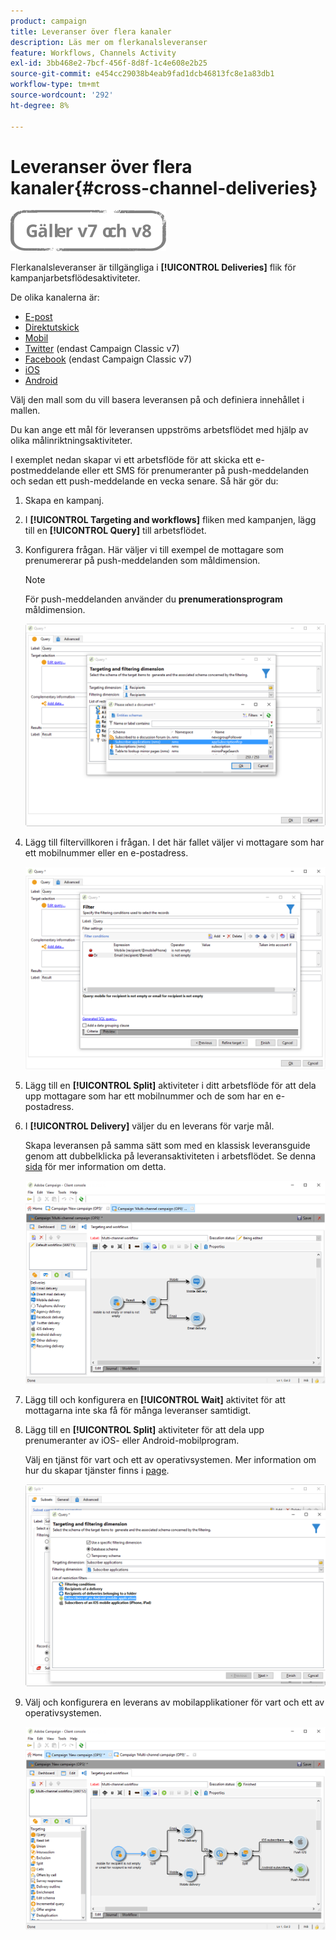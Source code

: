 ```yaml
---
product: campaign
title: Leveranser över flera kanaler
description: Läs mer om flerkanalsleveranser
feature: Workflows, Channels Activity
exl-id: 3bb468e2-7bcf-456f-8d8f-1c4e608e2b25
source-git-commit: e454cc29038b4eab9fad1dcb46813fc8e1a83db1
workflow-type: tm+mt
source-wordcount: '292'
ht-degree: 8%

---
```


# Leveranser över flera kanaler{#cross-channel-deliveries}

![](../../assets/common.svg)

Flerkanalsleveranser är tillgängliga i **[!UICONTROL Deliveries]** flik för kampanjarbetsflödesaktiviteter.

De olika kanalerna är:

* [E-post](../../delivery/using/about-email-channel.md)
* [Direktutskick](../../delivery/using/about-direct-mail-channel.md)
* [Mobil](../../delivery/using/sms-channel.md)
* [Twitter](../../social/using/publishing-on-twitter.md) (endast Campaign Classic v7)
* [Facebook](../../social/using/publishing-on-facebook.md) (endast Campaign Classic v7)
* [iOS](../../delivery/using/create-notifications-ios.md)
* [Android](../../delivery/using/create-notifications-android.md)

Välj den mall som du vill basera leveransen på och definiera innehållet i mallen.

Du kan ange ett mål för leveransen uppströms arbetsflödet med hjälp av olika målinriktningsaktiviteter.

I exemplet nedan skapar vi ett arbetsflöde för att skicka ett e-postmeddelande eller ett SMS för prenumeranter på push-meddelanden och sedan ett push-meddelande en vecka senare. Så här gör du:

1. Skapa en kampanj.
1. I **[!UICONTROL Targeting and workflows]** fliken med kampanjen, lägg till en **[!UICONTROL Query]** till arbetsflödet.
1. Konfigurera frågan. Här väljer vi till exempel de mottagare som prenumererar på push-meddelanden som måldimension.

   >[!NOTE]
   >
   >För push-meddelanden använder du **prenumerationsprogram** måldimension.

   ![](assets/cross_channel_delivery_1.png)

1. Lägg till filtervillkoren i frågan. I det här fallet väljer vi mottagare som har ett mobilnummer eller en e-postadress.

   ![](assets/cross_channel_delivery_2.png)

1. Lägg till en **[!UICONTROL Split]** aktiviteter i ditt arbetsflöde för att dela upp mottagare som har ett mobilnummer och de som har en e-postadress.
1. I **[!UICONTROL Delivery]** väljer du en leverans för varje mål.

   Skapa leveransen på samma sätt som med en klassisk leveransguide genom att dubbelklicka på leveransaktiviteten i arbetsflödet. Se denna [sida](../../delivery/using/about-email-channel.md) för mer information om detta.

   ![](assets/cross_channel_delivery_3.png)

1. Lägg till och konfigurera en **[!UICONTROL Wait]** aktivitet för att mottagarna inte ska få för många leveranser samtidigt.
1. Lägg till en **[!UICONTROL Split]** aktiviteter för att dela upp prenumeranter av iOS- eller Android-mobilprogram.

   Välj en tjänst för vart och ett av operativsystemen. Mer information om hur du skapar tjänster finns i [page](../../delivery/using/configuring-the-mobile-application.md).

   ![](assets/cross_channel_delivery_4.png)

1. Välj och konfigurera en leverans av mobilapplikationer för vart och ett av operativsystemen.

   ![](assets/cross_channel_delivery_5.png)
